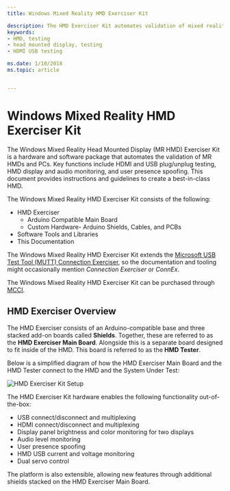 ```yaml
---
title: Windows Mixed Reality HMD Exerciser Kit

description: The HMD Exerciser Kit automates validation of mixed reality (MR) head mounted displays (HMDs) and PCs.
keywords:
- HMD, testing
- head mounted display, testing
- HDMI USB testing 

ms.date: 1/10/2018
ms.topic: article


---
```


# Windows Mixed Reality HMD Exerciser Kit

The Windows Mixed Reality Head Mounted Display (MR HMD) Exerciser Kit is a hardware and software
package that automates the validation of MR HMDs and PCs. Key functions include HDMI and USB plug/unplug
testing, HMD display and audio monitoring, and user presence spoofing.
This document provides instructions and guidelines to create a best-in-class HMD.

The Windows Mixed Reality HMD Exerciser Kit consists of the following:

- HMD Exerciser
    - Arduino Compatible Main Board
    - Custom Hardware- Arduino Shields, Cables, and PCBs
- Software Tools and Libraries
- This Documentation

The Windows Mixed Reality HMD Exerciser Kit extends the [Microsoft USB
Test Tool (MUTT) Connection Exerciser](https://docs.microsoft.com/en-us/windows-hardware/drivers/usbcon/test-usb-type-c-systems-with-mutt-connex-c), so the documentation and tooling
might occasionally mention *Connection Exerciser* or *ConnEx*.

The Windows Mixed Reality HMD Exerciser Kit can be purchased through [MCCI](http://www.mcci.com/mcci-v5/devtools/exerciser-hmd.html).

## HMD Exerciser Overview

The HMD Exerciser consists of an Arduino-compatible base and three
stacked add-on boards called **Shields**. Together, these are referred
to as the **HMD Exerciser Main Board**. Alongside this is a separate
board designed to fit inside of the HMD. This board is referred to as
the **HMD Tester**.

Below is a simplified diagram of how the HMD Exerciser Main Board and
the HMD Tester connect to the HMD and the System Under Test:

![HMD Exerciser Kit Setup](images/image024.png)  

The HMD Exerciser Kit hardware enables the following functionality
out-of-the-box:

-  USB connect/disconnect and multiplexing
-  HDMI connect/disconnect and multiplexing
-  Display panel brightness and color monitoring for two displays
-  Audio level monitoring
-  User presence spoofing
-  HMD USB current and voltage monitoring
-  Dual servo control

The platform is also extensible, allowing new features through additional shields stacked on the HMD Exerciser Main Board.

